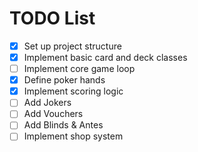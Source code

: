 # TODO List

- [x] Set up project structure
- [x] Implement basic card and deck classes
- [ ] Implement core game loop
- [x] Define poker hands
- [x] Implement scoring logic
- [ ] Add Jokers
- [ ] Add Vouchers
- [ ] Add Blinds & Antes
- [ ] Implement shop system
